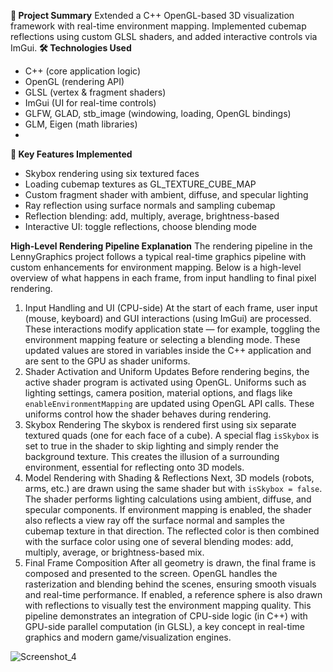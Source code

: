 **🔧 Project Summary**
Extended a C++ OpenGL-based 3D visualization framework with real-time environment mapping. Implemented cubemap reflections using custom GLSL shaders, and added interactive controls via ImGui.
**🛠️ Technologies Used**
- C++ (core application logic)
- OpenGL (rendering API)
- GLSL (vertex & fragment shaders)
- ImGui (UI for real-time controls)
- GLFW, GLAD, stb_image (windowing, loading, OpenGL bindings)
- GLM, Eigen (math libraries)
- 
**📌 Key Features Implemented**
- Skybox rendering using six textured faces
- Loading cubemap textures as GL_TEXTURE_CUBE_MAP
- Custom fragment shader with ambient, diffuse, and specular lighting
- Ray reflection using surface normals and sampling cubemap
- Reflection blending: add, multiply, average, brightness-based
- Interactive UI: toggle reflections, choose blending mode

**High-Level Rendering Pipeline Explanation**
The rendering pipeline in the LennyGraphics project follows a typical real-time graphics pipeline with custom enhancements for environment mapping. Below is a high-level overview of what happens in each frame, from input handling to final pixel rendering.
1. Input Handling and UI (CPU-side)
At the start of each frame, user input (mouse, keyboard) and GUI interactions (using ImGui) are processed. These interactions modify application state — for example, toggling the environment mapping feature or selecting a blending mode. These updated values are stored in variables inside the C++ application and are sent to the GPU as shader uniforms.
2. Shader Activation and Uniform Updates
Before rendering begins, the active shader program is activated using OpenGL. Uniforms such as lighting settings, camera position, material options, and flags like `enableEnvironmentMapping` are updated using OpenGL API calls. These uniforms control how the shader behaves during rendering.
3. Skybox Rendering
The skybox is rendered first using six separate textured quads (one for each face of a cube). A special flag `isSkybox` is set to true in the shader to skip lighting and simply render the background texture. This creates the illusion of a surrounding environment, essential for reflecting onto 3D models.
4. Model Rendering with Shading & Reflections
Next, 3D models (robots, arms, etc.) are drawn using the same shader but with `isSkybox = false`. The shader performs lighting calculations using ambient, diffuse, and specular components. If environment mapping is enabled, the shader also reflects a view ray off the surface normal and samples the cubemap texture in that direction. The reflected color is then combined with the surface color using one of several blending modes: add, multiply, average, or brightness-based mix.
5. Final Frame Composition
After all geometry is drawn, the final frame is composed and presented to the screen. OpenGL handles the rasterization and blending behind the scenes, ensuring smooth visuals and real-time performance. If enabled, a reference sphere is also drawn with reflections to visually test the environment mapping quality.
This pipeline demonstrates an integration of CPU-side logic (in C++) with GPU-side parallel computation (in GLSL), a key concept in real-time graphics and modern game/visualization engines.


![Screenshot_4](https://github.com/user-attachments/assets/0e582406-7897-4b5c-a9c5-2befd4f86aee)


